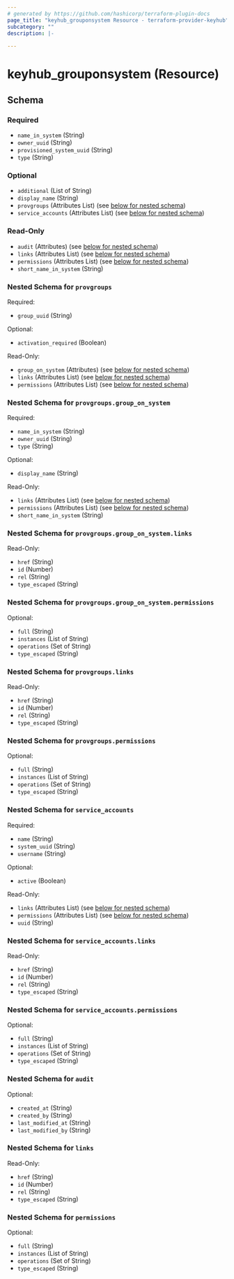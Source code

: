 ```yaml
---
# generated by https://github.com/hashicorp/terraform-plugin-docs
page_title: "keyhub_grouponsystem Resource - terraform-provider-keyhub"
subcategory: ""
description: |-
  
---
```


# keyhub_grouponsystem (Resource)





<!-- schema generated by tfplugindocs -->
## Schema

### Required

- `name_in_system` (String)
- `owner_uuid` (String)
- `provisioned_system_uuid` (String)
- `type` (String)

### Optional

- `additional` (List of String)
- `display_name` (String)
- `provgroups` (Attributes List) (see [below for nested schema](#nestedatt--provgroups))
- `service_accounts` (Attributes List) (see [below for nested schema](#nestedatt--service_accounts))

### Read-Only

- `audit` (Attributes) (see [below for nested schema](#nestedatt--audit))
- `links` (Attributes List) (see [below for nested schema](#nestedatt--links))
- `permissions` (Attributes List) (see [below for nested schema](#nestedatt--permissions))
- `short_name_in_system` (String)

<a id="nestedatt--provgroups"></a>
### Nested Schema for `provgroups`

Required:

- `group_uuid` (String)

Optional:

- `activation_required` (Boolean)

Read-Only:

- `group_on_system` (Attributes) (see [below for nested schema](#nestedatt--provgroups--group_on_system))
- `links` (Attributes List) (see [below for nested schema](#nestedatt--provgroups--links))
- `permissions` (Attributes List) (see [below for nested schema](#nestedatt--provgroups--permissions))

<a id="nestedatt--provgroups--group_on_system"></a>
### Nested Schema for `provgroups.group_on_system`

Required:

- `name_in_system` (String)
- `owner_uuid` (String)
- `type` (String)

Optional:

- `display_name` (String)

Read-Only:

- `links` (Attributes List) (see [below for nested schema](#nestedatt--provgroups--group_on_system--links))
- `permissions` (Attributes List) (see [below for nested schema](#nestedatt--provgroups--group_on_system--permissions))
- `short_name_in_system` (String)

<a id="nestedatt--provgroups--group_on_system--links"></a>
### Nested Schema for `provgroups.group_on_system.links`

Read-Only:

- `href` (String)
- `id` (Number)
- `rel` (String)
- `type_escaped` (String)


<a id="nestedatt--provgroups--group_on_system--permissions"></a>
### Nested Schema for `provgroups.group_on_system.permissions`

Optional:

- `full` (String)
- `instances` (List of String)
- `operations` (Set of String)
- `type_escaped` (String)



<a id="nestedatt--provgroups--links"></a>
### Nested Schema for `provgroups.links`

Read-Only:

- `href` (String)
- `id` (Number)
- `rel` (String)
- `type_escaped` (String)


<a id="nestedatt--provgroups--permissions"></a>
### Nested Schema for `provgroups.permissions`

Optional:

- `full` (String)
- `instances` (List of String)
- `operations` (Set of String)
- `type_escaped` (String)



<a id="nestedatt--service_accounts"></a>
### Nested Schema for `service_accounts`

Required:

- `name` (String)
- `system_uuid` (String)
- `username` (String)

Optional:

- `active` (Boolean)

Read-Only:

- `links` (Attributes List) (see [below for nested schema](#nestedatt--service_accounts--links))
- `permissions` (Attributes List) (see [below for nested schema](#nestedatt--service_accounts--permissions))
- `uuid` (String)

<a id="nestedatt--service_accounts--links"></a>
### Nested Schema for `service_accounts.links`

Read-Only:

- `href` (String)
- `id` (Number)
- `rel` (String)
- `type_escaped` (String)


<a id="nestedatt--service_accounts--permissions"></a>
### Nested Schema for `service_accounts.permissions`

Optional:

- `full` (String)
- `instances` (List of String)
- `operations` (Set of String)
- `type_escaped` (String)



<a id="nestedatt--audit"></a>
### Nested Schema for `audit`

Optional:

- `created_at` (String)
- `created_by` (String)
- `last_modified_at` (String)
- `last_modified_by` (String)


<a id="nestedatt--links"></a>
### Nested Schema for `links`

Read-Only:

- `href` (String)
- `id` (Number)
- `rel` (String)
- `type_escaped` (String)


<a id="nestedatt--permissions"></a>
### Nested Schema for `permissions`

Optional:

- `full` (String)
- `instances` (List of String)
- `operations` (Set of String)
- `type_escaped` (String)
